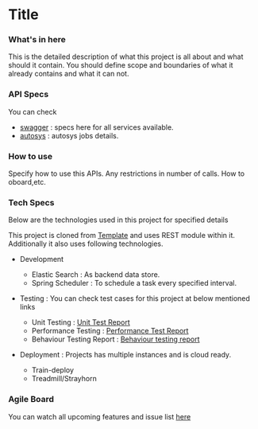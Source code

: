 #  **Title**


### **What's in here**

This is the detailed description of what this project is all about and what should it contain.
You should define scope and boundaries of what it already contains and what it can not.

### **API Specs**
You can check 
* [swagger](http://swagger/) : specs here for all services available.
* [autosys](http://autosys/) : autosys jobs details.
 
### **How to use** 
Specify how to use this APIs. Any restrictions in number of calls. How to oboard,etc.

### **Tech Specs**

Below are the technologies used in this project for specified details

This project is cloned from [Template](http://google.com) and uses REST module within it. Additionally it also uses following technologies.

* Development
    * Elastic Search : As backend data store.
    * Spring Scheduler : To schedule a task every specified interval. 

* Testing : You can check test cases for this project at below mentioned links
    * Unit Testing : [Unit Test Report](http://train/)
    * Performance Testing : [Performance Test Report](http://train/)
    * Behaviour Testing Report : [Behaviour testing report](http://train/) 
    
    
* Deployment : Projects has multiple instances and is cloud ready.
    * Train-deploy
    * Treadmill/Strayhorn
 
    
    
 ### **Agile Board** 
 
 You can watch all upcoming features and issue list [here](http://jira) 
